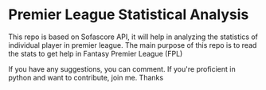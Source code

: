 # Premier League Statistical Analysis
This repo is based on Sofascore API, it will help in analyzing the statistics of individual player in premier league. The main purpose of this repo is to read the stats to get help in Fantasy Premier League (FPL)

If you have any suggestions, you can comment. If you're proficient in python and want to contribute, join me. Thanks

